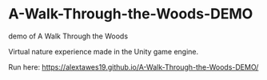 # A-Walk-Through-the-Woods-DEMO
demo of A Walk Through the Woods

Virtual nature experience made in the Unity game engine.

Run here: https://alextawes19.github.io/A-Walk-Through-the-Woods-DEMO/
